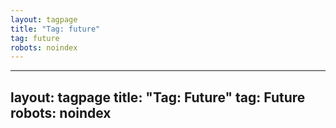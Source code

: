 ```yaml
---
layout: tagpage
title: "Tag: future"
tag: future
robots: noindex
---
```

---
layout: tagpage
title: "Tag: Future"
tag: Future
robots: noindex
---
